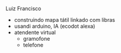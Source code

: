 Luiz Francisco
- construindo mapa tátil linkado com libras
- usandi arduino, IA (ecodot alexa)
- atendente virtual
	- gramofone
	- telefone